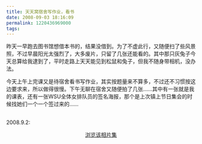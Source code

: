 ```yaml
---
title: 天天窝宿舍写作业，看书
date: 2008-09-03 18:16:09
permalink: 1220436969000
tags:
---
```


昨天一早跑去图书馆想借本书的，结果没借到。为了不虚此行，又随便扫了些风景照，不过早晨阳光太强烈了，大多废片，只留了几张还能看的。其中那只灰兔子今天总算给我逮到了，平时走路上天天能见到松鼠和兔子，但我不随身带相机，没办法。

今天上午上完课又是待宿舍看书写作业，其实按题量来不算多，不过还不习惯按这边要求来，所以做得很慢。下午无聊在宿舍又随便拍了几张……其中有一张就是我的课表，还有一张WSU全体女排队员的签名海报，那个是上次镇上节日集会的时候找她们一个一个签过来的……

<br/>
2008.9.2:
<simpleflickr set="72157607078197483"/><p style="text-align: center;"><a href="http://www.flickr.com/photos/yyqian/sets/72157607078197483/show" target="_blank">浏览该相片集</a></p>
